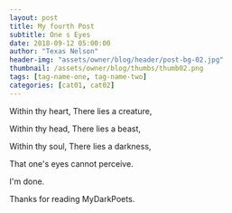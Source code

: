 ```yaml
---
layout: post
title: My fourth Post
subtitle: One s Eyes
date: 2018-09-12 05:00:00
author: "Texas Nelson"
header-img: "assets/owner/blog/header/post-bg-02.jpg"
thumbnail: /assets/owner/blog/thumbs/thumb02.png
tags: [tag-name-one, tag-name-two]
categories: [cat01, cat02]
---
```


Within thy heart, There lies a creature,

Within thy head, There lies a beast,

Within thy soul, There lies a darkness,

That one's eyes cannot perceive.


I'm done.

Thanks for reading MyDarkPoets.


